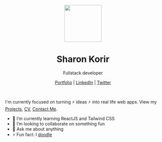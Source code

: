 <!--### Hi there, I am Sharon Korir 👋

- 🌱 I’m currently learning React
- 👯 I’m looking to grow my professional network-->


<p align="center">
  <img src="https://instagram.fnuu2-1.fna.fbcdn.net/v/t51.2885-19/82867752_516595368986092_8668526390368272384_n.jpg?stp=dst-jpg_s150x150&_nc_ht=instagram.fnuu2-1.fna.fbcdn.net&_nc_cat=104&_nc_ohc=Mrx0ZmqB5lMAX9D6YAc&edm=AOQ1c0wBAAAA&ccb=7-5&oh=00_AfBpyZd_D-dPmyIfM-j9Ck1kiOsY2VkPvRnkQDOXd1R2MQ&oe=636F390A&_nc_sid=8fd12b" width="120" />  
  <h1 align="center">Sharon Korir</a></h1>
  <p align="center"> Fullstack developer</p>
</p>

<p align="center">
  <a href="">Portfolio</a> | 
  <a href="https://www.linkedin.com/in/sharonkorir/">LinkedIn</a> |
  <a href="https://twitter.com/coding_architct">Twitter</a>
</p>

<br />

I'm currently focused on turning ⚡ ideas ⚡ into real life web apps. View my [Projects](), [CV](), [Contact Me]().

- 🌱 I’m currently learning ReactJS and Tailwind CSS
- 👯 I’m looking to collaborate on something fun
- 💬 Ask me about anything
- ⚡ Fun fact: I [doodle](https://www.instagram.com/_artrocious_/)
